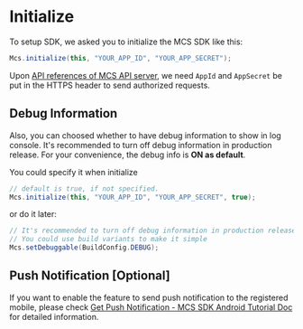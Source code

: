 # Initialize

To setup SDK, we asked you to initialize the MCS SDK like this:

```java
Mcs.initialize(this, "YOUR_APP_ID", "YOUR_APP_SECRET");
```

Upon [API references of MCS API server][mcs-api], we need `AppId` and `AppSecret` be put in the HTTPS header to send authorized requests.


## Debug Information

Also, you can choosed whether to have debug information to show in log console. It's recommended to turn off debug information in production release. For your convenience, the debug info is **ON as default**.

You could specify it when initialize

```java
// default is true, if not specified.
Mcs.initialize(this, "YOUR_APP_ID", "YOUR_APP_SECRET", true);
```

or do it later:

```java
// It's recommended to turn off debug information in production release
// You could use build variants to make it simple
Mcs.setDebuggable(BuildConfig.DEBUG);
```

## Push Notification [Optional]

If you want to enable the feature to send push notification to the registered mobile, please check [Get Push Notification - MCS SDK Android Tutorial Doc][sdk-tutorial-push] for detailed information.


[mcs-api]: https://mcs.mediatek.com/resources/latest/api_references/
[sdk-tutorial-push]: https://mtk-mcs.gitbooks.io/mcs-sdk-android-tutorial-doc/content/get_push_notification.html